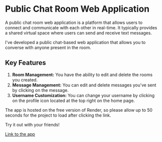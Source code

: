 # Public Chat Room Web Application

A public chat room web application is a platform that allows users to connect and communicate with each other in real-time. It typically provides a shared virtual space where users can send and receive text messages.

I've developed a public chat-based web application that allows you to converse with anyone present in the room.

## Key Features

1. **Room Management:** You have the ability to edit and delete the rooms you created.
2. **Message Management:** You can edit and delete messages you've sent by clicking on the message.
3. **Username Customization:** You can change your username by clicking on the profile icon located at the top right on the home page.

The app is hosted on the free version of Render, so please allow up to 50 seconds for the project to load after clicking the link.

Try it out with your friends!

[Link to the app](https://hi-chat-t4sd.onrender.com/index.html)
